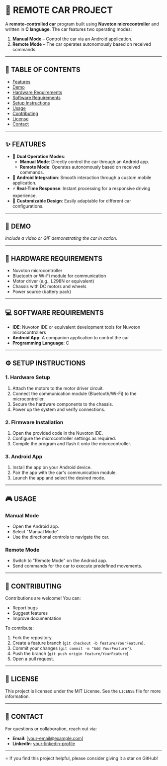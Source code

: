 
# 🚗 **REMOTE CAR PROJECT**

A **remote-controlled car** program built using **Nuvoton microcontroller** and written in **C language**. The car features two operating modes:  
1. **Manual Mode** – Control the car via an Android application.  
2. **Remote Mode** – The car operates autonomously based on received commands.

---

## 📖 **TABLE OF CONTENTS**
- [Features](#✨-features)
- [Demo](#🎥-demo)
- [Hardware Requirements](#🔧-hardware-requirements)
- [Software Requirements](#💻-software-requirements)
- [Setup Instructions](#⚙️-setup-instructions)
- [Usage](#🎮-usage)
- [Contributing](#🤝-contributing)
- [License](#📝-license)
- [Contact](#📧-contact)

---

## ✨ **FEATURES**
- 🔄 **Dual Operation Modes**:
  - **Manual Mode**: Directly control the car through an Android app.
  - **Remote Mode**: Operates autonomously based on received commands.
- 📱 **Android Integration**: Smooth interaction through a custom mobile application.
- ⚡ **Real-Time Response**: Instant processing for a responsive driving experience.
- 🔧 **Customizable Design**: Easily adaptable for different car configurations.

---

## 🎥 **DEMO**
*Include a video or GIF demonstrating the car in action.*

---

## 🔧 **HARDWARE REQUIREMENTS**
- Nuvoton microcontroller
- Bluetooth or Wi-Fi module for communication
- Motor driver (e.g., L298N or equivalent)
- Chassis with DC motors and wheels
- Power source (battery pack)

---

## 💻 **SOFTWARE REQUIREMENTS**
- **IDE**: Nuvoton IDE or equivalent development tools for Nuvoton microcontrollers
- **Android App**: A companion application to control the car
- **Programming Language**: C

---

## ⚙️ **SETUP INSTRUCTIONS**

### **1. Hardware Setup**
1. Attach the motors to the motor driver circuit.
2. Connect the communication module (Bluetooth/Wi-Fi) to the microcontroller.
3. Secure the hardware components to the chassis.
4. Power up the system and verify connections.

### **2. Firmware Installation**
1. Open the provided code in the Nuvoton IDE.
2. Configure the microcontroller settings as required.
3. Compile the program and flash it onto the microcontroller.

### **3. Android App**
1. Install the app on your Android device.
2. Pair the app with the car's communication module.
3. Launch the app and select the desired mode.

---

## 🎮 **USAGE**

### **Manual Mode**
- Open the Android app.
- Select "Manual Mode".
- Use the directional controls to navigate the car.

### **Remote Mode**
- Switch to "Remote Mode" on the Android app.
- Send commands for the car to execute predefined movements.

---

## 🤝 **CONTRIBUTING**
Contributions are welcome! You can:
- Report bugs
- Suggest features
- Improve documentation

To contribute:
1. Fork the repository.
2. Create a feature branch (`git checkout -b feature/YourFeature`).
3. Commit your changes (`git commit -m "Add YourFeature"`).
4. Push the branch (`git push origin feature/YourFeature`).
5. Open a pull request.

---

## 📝 **LICENSE**
This project is licensed under the MIT License. See the `LICENSE` file for more information.

---

## 📧 **CONTACT**
For questions or collaboration, reach out via:  
- **Email**: [your-email@example.com]  
- **LinkedIn**: [your-linkedin-profile](https://linkedin.com/in/your-profile)  

---

⭐ If you find this project helpful, please consider giving it a star on GitHub!
